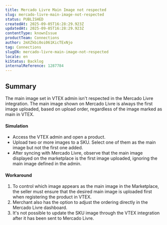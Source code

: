 ```yaml
---
title: Mercado Livre Main Image not respected
slug: mercado-livre-main-image-not-respected
status: PUBLISHED
createdAt: 2025-09-05T16:28:29.923Z
updatedAt: 2025-09-05T16:28:29.923Z
contentType: knownIssue
productTeam: Connections
author: 2mXZkbi0oi061KicTExNjo
tag: Connections
slugEN: mercado-livre-main-image-not-respected
locale: en
kiStatus: Backlog
internalReference: 1287784
---
```


## Summary


The main image set in VTEX admin isn't respected in the Mercado Livre integration.
The main image shown on Mercado Livre is always the first image uploaded, based on upload order, regardless of the image marked as main in VTEX.



#### Simulation



- Access the VTEX admin and open a product.
- Upload two or more images to a SKU. Select one of them as the main image but not the first one added.
- After syncing with Mercado Livre, observe that the main image displayed on the marketplace is the first image uploaded, ignoring the main image defined in the admin.


#### Workaround



1. To control which image appears as the main image in the Marketplace, the seller must ensure that the desired main image is uploaded first when registering the product in VTEX.
2. Merchant also has the option to adjust the ordering directly in the Mercado Livre dashboard.
3. It's not possible to update the SKU image through the VTEX integration after it has been sent to Mercado Livre.